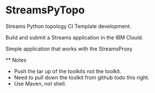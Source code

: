 # StreamsPyTopo
Streams Python topology CI Template development.

Build and submit a Streams application in the IBM Clould.

Simple application that works with the StreamsProxy

** Notes
 - Push the tar up of the toolkits not the toolkit. 
 - Need to pull down the toolkit from github todo this right.
 - Use Maven, not shell.
